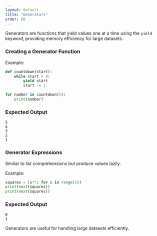 ```yaml
---
layout: default
title: "Generators"
order: 60
---
```


Generators are functions that yield values one at a time using the `yield` keyword, providing memory efficiency for large datasets.

### Creating a Generator Function

Example:

```python
def countdown(start):
    while start > 0:
        yield start
        start -= 1

for number in countdown(5):
    print(number)
```

### Expected Output

```plaintext
5
4
3
2
1
```

### Generator Expressions

Similar to list comprehensions but produce values lazily.

Example:

```python
squares = (x**2 for x in range(5))
print(next(squares))
print(next(squares))
```

### Expected Output

```plaintext
0
1
```

Generators are useful for handling large datasets efficiently.
